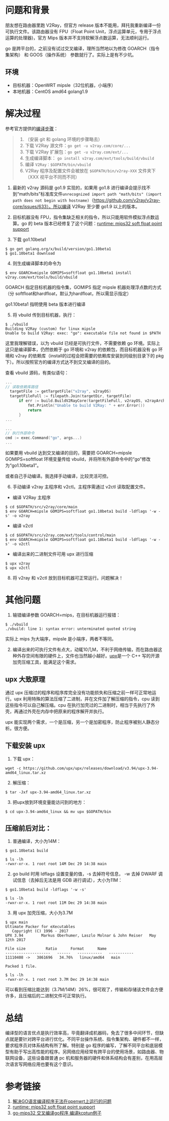 # 问题和背景
朋友想在路由器里跑 V2Ray，但官方 release 版本不能用，拜托我重新编译一份可执行文件。该路由器没有 FPU（Float Point Unit，浮点运算单元，专用于浮点运算的处理器)，官方 Mips 版本并不支持软解浮点数运算，无法顺利运行。

go 是跨平台的，之前没有试过交叉编译，理所当然地以为修改 GOARCH（指令集架构） 和 GOOS（操作系统） 参数就行了。实际上是有不少坑。

## 环境
- 目标机器：OpenWRT mipsle（32位机器，小端序）
- 本地机器：CentOS amd64 golang1.9

# 解决过程
参考官方提供的[编译步骤](https://www.v2ray.com/eng/intro/compile.html)：

>1. （安装 git 和 golang 环境的步骤略去）
>3. 下载 V2Ray 源文件：`go get -u v2ray.com/core/...`
>4. 下载 V2Ray 扩展包：`go get -u v2ray.com/ext/...`
>5. 生成编译脚本：
`go install v2ray.com/ext/tools/build/vbuild`
>6. 编译 `V2Ray：$GOPATH/bin/vbuild`
>7. V2Ray 程序及配置文件会被放在 `$GOPATH/bin/v2ray-XXX` 文件夹下（XXX 视平台不同而不同）

1. 最新的 v2ray 源码是 go1.9 实现的，如果用 go1.8 进行编译会提示找不到“math/bits”标准库文件`unrecognized import path "math/bits" (import path does not begin with hostname)`（https://github.com/v2ray/v2ray-core/issues/633）。所以编译 V2Ray 至少要 go1.9 以上的版本。

2. 目标机器没有 FPU，指令集缺乏相关的指令，所以只能用软件模拟浮点数运算。go 的 beta 版本已经修复了这个问题：[runtime: mips32 soft float point support](https://github.com/golang/go/issues/18162)

3. 下载 go1.10beta1
  ```
  $ go get golang.org/x/build/version/go1.10beta1
  $ go1.10beta1 download
  ```

4. 则生成编译脚本的命令为
  ```
  $ env GOARCH=mipsle GOMIPS=softfloat go1.10beta1 install v2ray.com/ext/tools/build/vbuild
  ```
  GOARCH 指定目标机器的指令集，GOMIPS 指定 mipsle 机器处理浮点数的方式（分 softfloat和hardfloat，默认为hardfloat，所以需显示指定）

  go1.10beta1 指明使用 beta 版本进行编译

5. 将 vbuild 传到目标机器，执行：

  ```
  $ ./vbuild
  Building V2Ray (custom) for linux mipsle
  Unable to build V2Ray: exec: "go": executable file not found in $PATH
  ```

  这里我理解错误，以为 vbuild 已经是可执行文件，不需要依赖 go 环境。实际上这只是编译脚本，仍然依赖于 go 环境和 v2ray 的依赖包，而目标机器没有 go 环境和 v2ray 的依赖库（install的过程会把需要的依赖库安装到同级别目录下的 pkg 下）。所以按照官方的编译方式达不到交叉编译的目的。

  查看 vbuild 源码，有类似语句：

  ```go
  ...
  // 读取依赖库路径
    targetFile := getTargetFile("v2ray", v2rayOS)
    targetFileFull := filepath.Join(targetDir, targetFile)
    	if err := build.BuildV2RayCore(targetFileFull, v2rayOS, v2rayArch, false); err != nil {
    		fmt.Println("Unable to build V2Ray: " + err.Error())
    		return
    	}
  ...

  ...
  // 执行外部命令
  cmd := exec.Command("go", args...)
  ...
  ```

  如果要用 vbuild 达到交叉编译的目的，需要把 GOARCH=mipsle GOMIPS=softfloat 环境变量传给 vbuild，并将所有外部命令中的“go”修改为“go1.10beta1”。

  或者自己手动编译。我选择手动编译，比较灵活可控。  

6. 手动编译 v2ray 主程序和 v2ctl。主程序需通过 v2ctl 读取配置文件。
  * 编译 V2Ray 主程序

  ```
  $ cd $GOPATH/src/v2ray/core/main
  $ env GOARCH=mipsle GOMIPS=softfloat go1.10beta1 build -ldflags '-w -s' -o v2ray
  ```

  * 编译 v2ctl

  ```
  $ cd $GOPATH/src/v2ray.com/ext/tools/control/main
  $ env GOARCH=mipsle GOMIPS=softfloat go1.10beta1 build -ldflags '-w -s' -o v2ctl
  ```

  * 编译出来的二进制文件可用 upx 进行压缩

  ```
  $ upx v2ray
  $ upx v2ctl
  ```

8. 将 v2ray 和 v2ctl 放到目标机器可正常运行。问题解决！

# 其他问题

1. 输错编译参数 GOARCH=mips，在目标机器运行报错：

  ```
  $ ./vbuild
  ./vbuild: line 1: syntax error: unterminated quoted string
  ```

  实际上 mips 为大端序，mipsle 是小端序，两者不等同。

2. 编译出来的可执行文件有点大，动辄10几M，不利于网络传输，而在路由器这种外存空间有限的硬件上，文件也当然越小越好。[upx](https://github.com/upx/upx)是一个 C++ 写的开源加壳压缩工具，能满足这个需求。

## upx 大致原理
通过 upx 压缩过的程序和程序库完全没有功能损失和压缩之前一样可正常地运行。upx 利用特殊的算法压缩了二进制，并在文件加了解压缩的指令，cpu 读到这些指令可以自己解压缩。cpu 在执行加壳过的二进制时，相当于先执行了外壳，再通过外壳在内存中把原来的程序解开并执行。

upx 能实现两个需求，一个是压缩，另一个是加密程序，防止程序被别人静态分析。很方便。

## 下载安装 upx
1. 下载 upx：

```
wget -c https://github.com/upx/upx/releases/download/v3.94/upx-3.94-amd64_linux.tar.xz
````

2. 解压缩：

```
$ tar -Jxf upx-3.94-amd64_linux.tar.xz
```

3. 把upx放到环境变量能访问到的地方：

```
$ cd upx-3.94-amd64_linux && mv upx $GOPATH/bin
```

## 压缩前后对比：

1. 普通编译，大小为14M：

  ```
  $ go1.10beta1 build

  $ ls -lh
  -rwxr-xr-x. 1 root root 14M Dec 29 14:38 main
  ```

2. go build 时用 ldflags 设置变量的值，-s 去掉符号信息， -w 去掉 DWARF 调试信息（去掉后无法是用 GDB 进行调试），大小为11M：

  ```
  $ go1.10beta1 build -ldflags '-w -s'

  $ ls -lh
  -rwxr-xr-x. 1 root root 11M Dec 29 14:38 main
  ```

3. 用 upx 加壳压缩，大小为3.7M

  ```
  $ upx main
  Ultimate Packer for eXecutables
     Copyright (C) 1996 - 2017
  UPX 3.94        Markus Oberhumer, Laszlo Molnar & John Reiser   May 12th 2017

  File size         Ratio      Format      Name
  --------------------   ------   -----------   -----------
  11110408 ->   3861696   34.76%   linux/amd64   main

  Packed 1 file.

  $ ls -lh
  -rwxr-xr-x. 1 root root 3.7M Dec 29 14:38 main

  ```

可以看到压缩比能达到（3.7M/14M）26%，很可观了，传输和存储该文件会方便许多，且压缩后的二进制文件可正常执行。

# 总结
编译型的语言优点是执行效率高，毕竟翻译成机器码，免去了很多中间环节，但缺点就是要针对跨平台进行优化。不同平台操作系统、指令集架构、硬件都不一样，要求程序员对体系结构有所了解。特别是 go 程序的编写，了解不同平台和底层模型有助于写出高性能的程序。另网络应用经常有跨平台的使用场景，如路由器、物联网设备，这些设备跟普通 pc 机和服务器的硬件和体系结构会有差别，在用高层次语言写网络应用也要有这个意识。

# 参考链接
1. [解决GO语言编译程序无法在openwrt上运行的问题](https://stray.love/wen-ti-jie-jue-fang-an/jie-jue-goyu-yan-bian-yi-cheng-xu-wu-fa-zai-openwrtshang-yun-xing-de-wen-ti)
2. [runtime: mips32 soft float point support](https://github.com/golang/go/issues/18162)
3. [go-mips32 交叉编译go程序 编译kcptun例子](https://github.com/xtaci/kcptun/issues/79)
